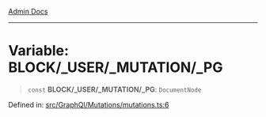 [Admin Docs](/)

***

# Variable: BLOCK/_USER/_MUTATION/_PG

> `const` **BLOCK/_USER/_MUTATION/_PG**: `DocumentNode`

Defined in: [src/GraphQl/Mutations/mutations.ts:6](https://github.com/PalisadoesFoundation/talawa-admin/blob/main/src/GraphQl/Mutations/mutations.ts#L6)
